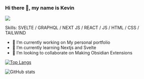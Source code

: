 ### Hi there 👋, my name is Kevin
![](https://encrypted-tbn0.gstatic.com/images?q=tbn:ANd9GcSnkPV5eH3TIafD7dw40ucvQ3rh_l_1WEqSmBUZMqsPhikPKCKFrmNUrB5yyH3L-Xv7oXI&usqp=CAU)


Skills: SVELTE / GRAPHQL / NEXT JS / REACT / JS / HTML / CSS / TAILWIND

- 🔭 I’m currently working on My personal portfolio 
- 🌱 I’m currently learning Nextjs and Svelte 
- 👯 I’m looking to collaborate on Making Obsidian Extensions 

[![Top Langs](https://github-readme-stats.vercel.app/api/top-langs/?username=Croko22)](https://github.com/anuraghazra/github-readme-stats)

![GitHub stats](https://github-readme-stats.vercel.app/api?username=Croko22&show_icons=true)  
